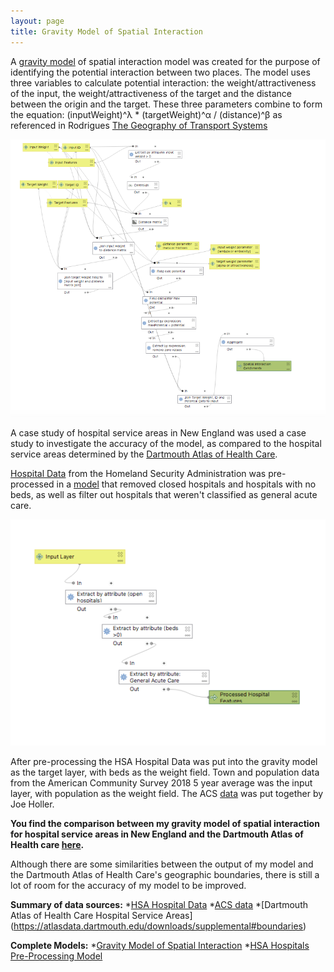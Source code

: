 ```yaml
---
layout: page
title: Gravity Model of Spatial Interaction
---
```


A [gravity model](assets/GravityModel.model3) of spatial interaction model was created for the purpose of
identifying the potential interaction between two places. The model uses
three variables to calculate potential interaction: the weight/attractiveness
of the input, the weight/attractiveness of the target and the distance between
the origin and the target. These three parameters combine to form the
equation: (inputWeight)^λ * (targetWeight)^α / (distance)^β as referenced
in Rodrigues [The Geography of Transport Systems](https://transportgeography.org/contents/methods/spatial-interactions-gravity-model/)

![Gravity Model Workflow](assets/GravityModel.png)

A case study of hospital service areas in New England was used a case study to
investigate the accuracy of the model, as compared to the hospital service areas
determined by the [Dartmouth Atlas of Health Care](https://www.dartmouthatlas.org/).

[Hospital Data](https://hifld-geoplatform.opendata.arcgis.com/datasets/6ac5e325468c4cb9b905f1728d6fbf0f_0)
from the Homeland Security Administration was pre-processed in a [model](assets/HSAPreProcessModel.model3)
that removed closed hospitals and hospitals with no beds, as well as filter out
hospitals that weren't classified as general acute care.

![HSA Pre-Processing Model Workflow](assets/PreProcessModel.png)

After pre-processing the HSA Hospital Data was put into the gravity model as the
target layer, with beds as the weight field. Town and population data from
the American Community Survey 2018 5 year average was the input layer, with
population as the weight field. The ACS [data](https://gis4dev.github.io/lessons/assets/netown.gpkg)
was put together by Joe Holler.

**You find the comparison between my gravity model of spatial interaction for
hospital service areas in New England and the Dartmouth Atlas of Health care
[here](assets/index.html).**

Although there are some similarities between the output of my model and the
Dartmouth Atlas of Health Care's geographic boundaries, there is still a lot of
room for the accuracy of my model to be improved. 

**Summary of data sources:**
*[HSA Hospital Data](https://hifld-geoplatform.opendata.arcgis.com/datasets/6ac5e325468c4cb9b905f1728d6fbf0f_0)
*[ACS data](https://gis4dev.github.io/lessons/assets/netown.gpkg)
*[Dartmouth Atlas of Health Care Hospital Service Areas] (https://atlasdata.dartmouth.edu/downloads/supplemental#boundaries)

**Complete Models:**
*[Gravity Model of Spatial Interaction](assets/GravityModel.model3)
*[HSA Hospitals Pre-Processing Model](assets/HSAPreProcessModel.model3)
